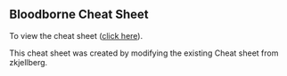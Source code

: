 ## Bloodborne Cheat Sheet

To view the cheat sheet ([click here](https://hieunhd0.github.io/bloodborne-checklist/)).

This cheat sheet was created by modifying the existing Cheat sheet from zkjellberg.

